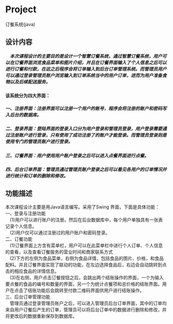 # Project
订餐系统(java)
## 设计内容
##### &emsp;本次课程设计的主要目的是设计一个智慧订餐系统，通过智慧订餐系统，用户可以在订餐界面浏览食品菜单和图片介绍，并且在订餐界面输入了个人信息之后可以进行订餐和付款，在这之后程序会将订单输入到后台订单管理系统。而管理员用户可以通过登录管理员账户浏览输入到订单系统当中的用户订单，进而为用户准备食物以及后续配送服务。
#### 该系统分为四大界面：
##### 一、注册界面：注册界面可以注册一个用户的账号，程序会将注册的账户和密码写入后台的数据库。
##### 二、登录界面：登陆界面的登录入口分为用户登录和管理员登录，用户登录需要通过注册账户进行登录，只有使用了成功注册了的账户才能登录。而管理员登录则是使用专门的管理员账户进行登录。
##### 三、订餐界面：用户使用用户账户登录之后可以进入点餐界面进行点餐。
##### 四、后台订单界面：管理员通过管理员账户登录之后可以看见各用户的订单情况并进行统计和订单的删除和修改。
## 功能描述
本次课程设计主要是用Java语言编写。采用了Swing 界面，下面是具体功能：
<br>一、登录与注册功能
<br>&emsp;(1)用户可以进行账户的注册。然后在后台数据库中，每个用户单独具有一张表记录个人信息。
<br>&emsp;(2)用户仅可以通过注册过的用户账户和密码登录。
<br>二、订餐功能
<br>&emsp;(1)订餐界面上方含有菜单栏，用户可以在此菜单栏中进行个人订单、个人信息的查看，以及查看订餐服务的营业时间和商家联系方式
<br>&emsp;(2)下方的左侧为食品菜单，右侧为食品详情，包括食品的图片、价格，和食品配料。并且订餐界面实现了联动的功能，在左边选择食品后，右边会自动跳转到点击的相应食品的详情信息。
<br>&emsp;(3)在右侧，用户点击订餐按钮之后，会跳出两个结账操作的界面，一个为输入要点餐的食品的编号和数量的界面，另一个为统计点餐项和总价格的结账界面。用户在点击了结账功能后会跳转至付款二维码界面供用户进行结账操作。
<br>三、后台订单管理功能
<br>&emsp;管理员通过登录管理员账户之后，可以进入管理员后台订单界面，其中的订单均来自用户订餐后产生的订单，管理员可以将后台订单中的数据进行删除和修改，并将更改后的数据重新保存到数据库。
